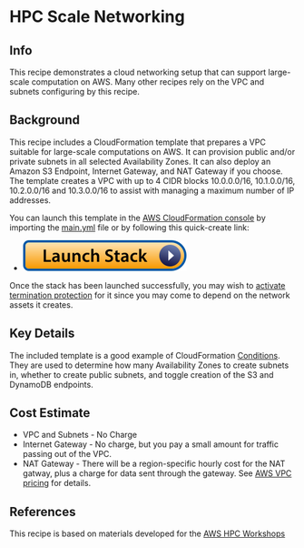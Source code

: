 # HPC Scale Networking

## Info

This recipe demonstrates a cloud networking setup that can support large-scale computation on AWS. Many other recipes rely on the VPC and subnets configuring by this recipe. 

## Background

This recipe includes a CloudFormation template that prepares a VPC suitable for large-scale computations on AWS. It can provision public and/or private subnets in all selected Availability Zones. It can also deploy an Amazon S3 Endpoint, Internet Gateway, and NAT Gateway if you choose. The template creates a VPC with up to 4 CIDR blocks 10.0.0.0/16, 10.1.0.0/16, 10.2.0.0/16 and 10.3.0.0/16 to assist with managing a maximum number of IP addresses. 

You can launch this template in the [AWS CloudFormation console](https://console.aws.amazon.com/cloudformation) by importing the [main.yml](assets/main.yml) file or by following this quick-create link:
* [![Launch stack](../../../docs/media/launch-stack.svg)](https://us-east-2.console.aws.amazon.com/cloudformation/home?region=us-east-2#/stacks/create/review?stackName=multiuser-cluster&templateURL=https://aws-hpc-recipes.s3.us-east-1.amazonaws.com/main/recipes/net/hpc_large_scale/assets/main.yaml)

Once the stack has been launched successfully, you may wish to [activate termination protection](https://docs.aws.amazon.com/AWSCloudFormation/latest/UserGuide/using-cfn-protect-stacks.html) for it since you may come to depend on the network assets it creates. 

## Key Details

The included template is a good example of CloudFormation [Conditions](https://docs.aws.amazon.com/AWSCloudFormation/latest/UserGuide/conditions-section-structure.html). They are used to determine how many Availability Zones to create subnets in, whether to create public subnets, and toggle creation of the S3 and DynamoDB endpoints. 

## Cost Estimate

* VPC and Subnets - No Charge
* Internet Gateway - No charge, but you pay a small amount for traffic passing out of the VPC.
* NAT Gateway - There will be a region-specific hourly cost for the NAT gatway, plus a charge for data sent through the gateway. See [AWS VPC pricing](https://aws.amazon.com/vpc/pricing/) for details.

## References

This recipe is based on materials developed for the [AWS HPC Workshops](https://github.com/aws-samples/aws-hpc-tutorials/)

